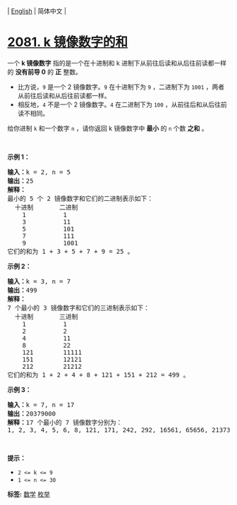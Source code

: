 | [English](README_EN.md) | 简体中文 |

# [2081. k 镜像数字的和](https://leetcode-cn.com/problems/sum-of-k-mirror-numbers)
<p>一个 <strong>k 镜像数字</strong>&nbsp;指的是一个在十进制和 k 进制下从前往后读和从后往前读都一样的&nbsp;<strong>没有前导 0</strong>&nbsp;的&nbsp;<strong>正</strong>&nbsp;整数。</p>

<ul>
	<li>比方说，<code>9</code>&nbsp;是一个 2 镜像数字。<code>9</code>&nbsp;在十进制下为&nbsp;<code>9</code>&nbsp;，二进制下为&nbsp;<code>1001</code>&nbsp;，两者从前往后读和从后往前读都一样。</li>
	<li>相反地，<code>4</code>&nbsp;不是一个 2 镜像数字。<code>4</code>&nbsp;在二进制下为&nbsp;<code>100</code>&nbsp;，从前往后和从后往前读不相同。</li>
</ul>

<p>给你进制&nbsp;<code>k</code>&nbsp;和一个数字&nbsp;<code>n</code>&nbsp;，请你返回 k 镜像数字中 <strong>最小</strong> 的 <code>n</code>&nbsp;个数 <strong>之和</strong>&nbsp;。</p>

<p>&nbsp;</p>

<p><b>示例 1：</b></p>

<pre><b>输入：</b>k = 2, n = 5
<b>输出：</b>25
<strong>解释：
</strong>最小的 5 个 2 镜像数字和它们的二进制表示如下：
  十进制       二进制
    1          1
    3          11
    5          101
    7          111
    9          1001
它们的和为 1 + 3 + 5 + 7 + 9 = 25 。
</pre>

<p><strong>示例 2：</strong></p>

<pre><b>输入：</b>k = 3, n = 7
<b>输出：</b>499
<strong>解释：
</strong>7 个最小的 3 镜像数字和它们的三进制表示如下：
  十进制       三进制
    1          1
    2          2
    4          11
    8          22
    121        11111
    151        12121
    212        21212
它们的和为 1 + 2 + 4 + 8 + 121 + 151 + 212 = 499 。
</pre>

<p><strong>示例 3：</strong></p>

<pre><b>输入：</b>k = 7, n = 17
<b>输出：</b>20379000
<b>解释：</b>17 个最小的 7 镜像数字分别为：
1, 2, 3, 4, 5, 6, 8, 121, 171, 242, 292, 16561, 65656, 2137312, 4602064, 6597956, 6958596
</pre>

<p>&nbsp;</p>

<p><strong>提示：</strong></p>

<ul>
	<li><code>2 &lt;= k &lt;= 9</code></li>
	<li><code>1 &lt;= n &lt;= 30</code></li>
</ul>

**标签:**  [数学](https://leetcode-cn.com/tag/math) [枚举](https://leetcode-cn.com/tag/enumeration) 